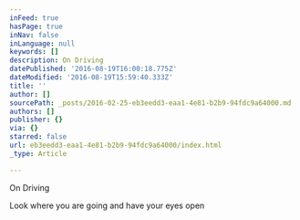```yaml
---
inFeed: true
hasPage: true
inNav: false
inLanguage: null
keywords: []
description: On Driving
datePublished: '2016-08-19T16:00:18.775Z'
dateModified: '2016-08-19T15:59:40.333Z'
title: ''
author: []
sourcePath: _posts/2016-02-25-eb3eedd3-eaa1-4e81-b2b9-94fdc9a64000.md
authors: []
publisher: {}
via: {}
starred: false
url: eb3eedd3-eaa1-4e81-b2b9-94fdc9a64000/index.html
_type: Article

---
```

On Driving

Look where you are going and have your eyes open